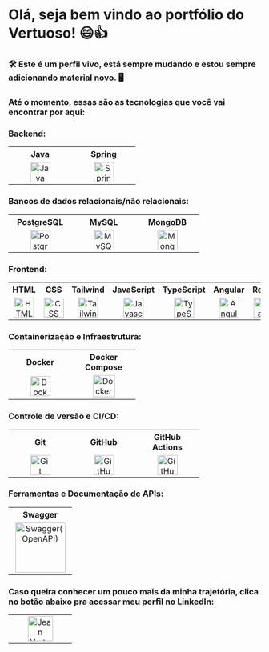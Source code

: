 # Olá, seja bem vindo ao portfólio do Vertuoso! :smile::+1:

###  🛠️ Este é um perfil vivo, está sempre mudando e estou sempre adicionando material novo. 🖥️ 

### Até o momento, essas são as tecnologias que você vai encontrar por aqui:
### Backend:
<table>
  <tr>
    <th>Java</th>
    <th>Spring</th>
  </tr>
  <tr>
    <td align="center" width="111">
      <a href="https://www.java.com/pt-BR/" target="_blank">
        <img src="https://skillicons.dev/icons?i=java&theme=dark" alt="Java" width="40">
      </a>
    </td>
    <td align="center" width="111">
      <a href="https://spring.io/" target="_blank">
        <img src="https://skillicons.dev/icons?i=spring&theme=dark" alt="Spring" width="40">
      </a>
    </td>
  </tr>
</table>

### Bancos de dados relacionais/não relacionais:
<table>
  <tr>
    <th>PostgreSQL</th>
    <th>MySQL</th>
    <th>MongoDB</th>
  </tr>
  <tr>
    <td align="center" width="111">
      <a href="https://www.postgresql.org/" target="_blank">
        <img src="https://skillicons.dev/icons?i=postgres&theme=dark" alt="PostgreSQL" width="40">
      </a>
    </td>
    <td align="center" width="111">
      <a href="https://www.mysql.com/" target="_blank">
        <img src="https://skillicons.dev/icons?i=mysql&theme=dark" alt="MySQL" width="40">
      </a>
    </td>
    <td align="center" width="111">
      <a href="https://www.mongodb.com/pt-br" target="_blank">
        <img src="https://skillicons.dev/icons?i=mongodb&theme=dark" alt="MongoDB" width="40">
      </a>
    </td>
  </tr>
</table>

### Frontend:
<table>
  <tr>
    <th>HTML</th>
    <th>CSS</th>
    <th>Tailwind</th>
    <th>JavaScript</th>
    <th>TypeScript</th>
    <th>Angular</th>
    <th>React</th>
  </tr>
  <tr>
    <td align="center" width="111">
      <a href="https://html.spec.whatwg.org/multipage/" target="_blank">
        <img src="https://skillicons.dev/icons?i=html&theme=dark" alt="HTML" width="40">
      </a>
    </td>
    <td align="center" width="111">
      <a href="https://www.w3.org/Style/CSS/Overview.en.html" target="_blank">
        <img src="https://skillicons.dev/icons?i=css&theme=dark" alt="CSS" width="40">
      </a>
    </td>
    <td align="center" width="111">
      <a href="https://tailwindcss.com/" target="_blank">
        <img src="https://skillicons.dev/icons?i=tailwind&theme=dark" alt="Tailwind" width="40">
      </a>
    </td>
    <td align="center" width="111">
      <a href="https://www.oracle.com/br/developer/javascript/" target="_blank">
        <img src="https://skillicons.dev/icons?i=javascript&theme=dark" alt="Javascript" width="40">
      </a>
    </td>
    <td align="center" width="111">
      <a href="https://www.typescriptlang.org/pt/" target="_blank">
        <img src="https://skillicons.dev/icons?i=typescript&theme=dark" alt="TypeScript" width="40">
      </a>
    </td>
    <td align="center" width="111">
      <a href="https://angular.dev/" target="_blank">
        <img src="https://skillicons.dev/icons?i=angular&theme=dark" alt="Angular" width="40">
      </a>
    </td>
    <td align="center" width="111">
      <a href="https://react.dev/" target="_blank">
        <img src="https://skillicons.dev/icons?i=react&theme=dark" alt="React" width="40">
      </a>
    </td>
  </tr>
</table>

### Containerização e Infraestrutura:
<table>
  <tr>
    <th>Docker</th>
    <th>Docker Compose</th>
  </tr>
  <tr>
    <td align="center" width="111">
      <a href="https://www.docker.com/" target="_blank">
        <img src="https://skillicons.dev/icons?i=docker&theme=dark" alt="Docker" width="40">
      </a>
    </td>
    <td align="center" width="111">
      <a href="https://docs.docker.com/compose/">
        <img src="https://raw.githubusercontent.com/docker/compose/master/logo.png" alt="Docker Compose" width="44"/>
      </a>
    </td>
  </tr>
</table>

### Controle de versão e CI/CD:
<table>
  <tr>
    <th>Git</th>
    <th>GitHub</th>
    <th>GitHub Actions</th>
  </tr>
  <tr>
    <td align="center" width="111">
      <a href="https://git-scm.com/" target="_blank">
        <img src="https://skillicons.dev/icons?i=git&theme=dark" alt="Git" width="40">
      </a>
    </td>
    <td align="center" width="111">
      <a href="https://github.com/home" target="_blank">
        <img src="https://skillicons.dev/icons?i=github&theme=dark" alt="GitHub" width="40">
      </a>
    </td>
    <td align="center" width="111">
      <a href="https://github.com/features/actions" target="_blank">
        <img src="https://skillicons.dev/icons?i=githubactions&theme=dark" alt="GitHub Actions" width="40">
      </a>
    </td>
  </tr>
</table>

### Ferramentas e Documentação de APIs:
<table>
  <tr>
    <th>Swagger</th>
  </tr>
  <tr>
    <td align="center" width="111">
      <a href="https://swagger.io/" target="_blank">
        <img src="https://img.shields.io/badge/-Swagger-85EA2D?style=for-the-badge&logo=swagger&logoColor=black" alt="Swagger(OpenAPI)" width="100">
      </a>
    </td>
  </tr>
</table>

### Caso queira conhecer um pouco mais da minha trajetória, clica no botão abaixo pra acessar meu perfil no LinkedIn:
<table>
  <tr>
    <td align="center" width="111">
      <a href="https://www.linkedin.com/in/jean-da-rocha-vertuoso/" target="_blank">
        <img src="https://cdn.jsdelivr.net/gh/devicons/devicon/icons/linkedin/linkedin-original.svg" alt="Jean Vertuoso (LinkedIn)" width="50">
      </a>
    </td>
  </tr>
</table>

